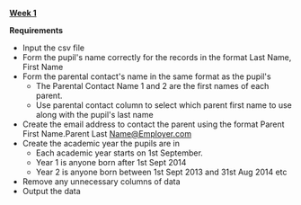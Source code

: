 [**Week 1**](https://preppindata.blogspot.com/2022/01/2022-week-1-prep-school-parental.html)

**Requirements**

- Input the csv file 
- Form the pupil's name correctly for the records in the format Last Name, First Name 
- Form the parental contact's name in the same format as the pupil's 
    - The Parental Contact Name 1 and 2 are the first names of each parent. <br>
    - Use parental contact column to select which parent first name to use along with the pupil's last name
- Create the email address to contact the parent using the format Parent First Name.Parent Last Name@Employer.com
- Create the academic year the pupils are in 
    - Each academic year starts on 1st September.
    - Year 1 is anyone born after 1st Sept 2014 
    - Year 2 is anyone born between 1st Sept 2013 and 31st Aug 2014 etc
- Remove any unnecessary columns of data 
- Output the data 